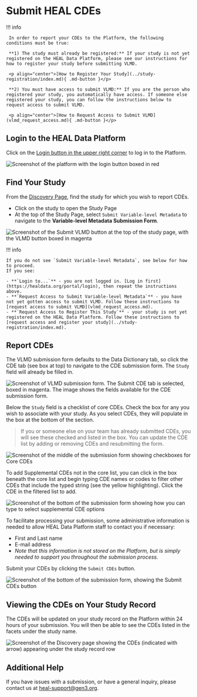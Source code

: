 # Submit HEAL CDEs

!!! info 

     In order to report your CDEs to the Platform, the following conditions must be true:
     
     **1) The study must already be registered:** If your study is not yet registered on the HEAL Data Platform, please see our instructions for how to register your study before submitting VLMD. 
     
     <p align="center">[How to Register Your Study](../study-registration/index.md){ .md-button }</p>

     **2) You must have access to submit VLMD:** If you are the person who registered your study, you automatically have access. If someone else registered your study, you can follow the instructions below to request access to submit VLMD. 

     <p align="center">[How to Request Access to Submit VLMD](vlmd_request_access.md){ .md-button }</p>  

## Login to the HEAL Data Platform  

Click on the [Login button in the upper right corner](https://healdata.org/portal/login) to log in to the Platform.  

![Screenshot of the platform with the login button boxed in red](../img/heal_login.png)

## Find Your Study

From the [Discovery Page](https://healdata.org/portal/discovery), find the study for which you wish to report CDEs.  

- Click on the study to open the Study Page  
- At the top of the Study Page, select `Submit Variable-level Metadata` to navigate to the **Variable-level Metadata Submission Form**.

![Screenshot of the Submit VLMD button at the top of the study page, with the VLMD button boxed in magenta](../img/submit_vlmd_submit_button.png)


!!! info

    If you do not see `Submit Variable-level Metadata`, see below for how to proceed.  
    If you see:

    - **`Login to...`** - you are not logged in. [Log in first](https://healdata.org/portal/login), then repeat the instructions above.
    - **`Request Access to Submit Variable-level Metadata`** - you have not yet gotten access to submit VLMD. Follow these instructions to [request access to submit VLMD](vlmd_request_access.md). 
    - **`Request Access to Register This Study`** - your study is not yet registered on the HEAL Data Platform. Follow these instructions to [request access and register your study](../study-registration/index.md). 

## Report CDEs

The VLMD submission form defaults to the Data Dictionary tab, so click the CDE tab (see box at top) to navigate to the CDE submission form. The `Study` field will already be filled in.

   ![Screenshot of VLMD submission form. The Submit CDE tab is selected, boxed in magenta. The image shows the fields available for the CDE submission form.](../img/vlmd_cde_submission_form_top.png)

Below the `Study` field is a checklist of core CDEs. Check the box for any you wish to associate with your study. As you select CDEs, they will populate in the box at the bottom of the section.

> If you or someone else on your team has already submitted CDEs, you will see these checked and listed in the box. You can update the CDE list by adding or removing CDEs and resubmitting the form.

   ![Screenshot of the middle of the submission form showing checkboxes for Core CDEs](../img/vlmd_cde_submission_form_middle.png)

To add Supplemental CDEs not in the core list, you can click in the box beneath the core list and begin typing CDE names or codes to filter other CDEs that include the typed string (see the yellow highlighting). Click the CDE in the filtered list to add.

   ![Screenshot of the bottom of the submission form showing how you can type to select supplemental CDE options](../img/vlmd_cde_submission_form_not-core.png)


To facilitate processing your submission, some administrative information is needed to allow HEAL Data Platform staff to contact you if necessary:

- First and Last name
- E-mail address
- *Note that this information is not stored on the Platform, but is simply needed to support you throughout the submission process.*

Submit your CDEs by clicking the `Submit CDEs` button.

   ![Screenshot of the bottom of the submission form, showing the Submit CDEs button](../img/vlmd_cde_submission_form_bottom.png)

## Viewing the CDEs on Your Study Record  

The CDEs will be updated on your study record on the Platform within 24 hours of your submission. You will then be able to see the CDEs listed in the facets under the study name. 

   ![Screenshot of the Discovery page showing the CDEs (indicated with arrow) appearing under the study record row](../img/vlmd_cde_facets.png)

##  Additional Help

If you have issues with a submission, or have a general inquiry, please contact us at [heal-support@gen3.org](mailto:heal-support@gen3.org).



